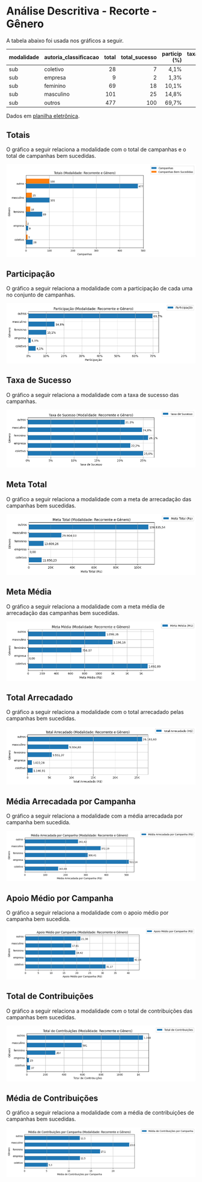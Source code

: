 # Análise Descritiva - Recorte - Gênero

A tabela abaixo foi usada nos gráficos a seguir.

| modalidade   | autoria_classificacao   |   total |   total_sucesso |   particip (%) |   taxa_sucesso (%) |   meta (R$) |   meta_avg (R$) |   meta_std (R$) |   meta_min (R$) |   meta_max (R$) |   arrecadado_sucesso (R$) |   arrecadado_avg (R$) |   arrecadado_std (R$) |   arrecadado_min (R$) |   arrecadado_max (R$) |   apoio_medio (R$) |   apoio_std (R$) |   apoio_min (R$) |   apoio_max (R$) |   contribuicoes |   contribuicoes_med |   contribuicoes_std |   contribuicoes_min |   contribuicoes_max |
|:-------------|:------------------------|--------:|----------------:|---------------:|-------------------:|------------:|----------------:|----------------:|----------------:|----------------:|--------------------------:|----------------------:|----------------------:|----------------------:|----------------------:|-------------------:|-----------------:|-----------------:|-----------------:|----------------:|--------------------:|--------------------:|--------------------:|--------------------:|
| sub          | coletivo                |      28 |               7 |           4,1% |              25,0% |   11.850,23 |        1.692,89 |        1.741,34 |           13,21 |        3.923,90 |                  1.146,91 |                163,84 |                138,02 |                 32,56 |                353,58 |              31,17 |            26,95 |             8,14 |            84,08 |              37 |                 5,3 |                 2,5 |                 3,0 |                10,0 |
| sub          | empresa                 |       9 |               2 |           1,3% |              22,2% |        0,00 |            0,00 |            0,00 |            0,00 |            0,00 |                  1.022,28 |                511,14 |                 38,60 |                483,84 |                538,44 |              42,14 |             8,83 |            35,90 |            48,38 |              25 |                12,5 |                 3,5 |                10,0 |                15,0 |
| sub          | feminino                |      69 |              18 |          10,1% |              26,1% |   13.609,26 |          756,07 |        1.187,80 |            0,00 |        3.770,07 |                  5.551,37 |                308,41 |                399,36 |                  7,15 |              1.753,37 |              19,42 |             8,88 |             5,93 |            35,80 |             307 |                17,1 |                20,6 |                 1,0 |                79,0 |
| sub          | masculino               |     101 |              25 |          14,8% |              24,8% |   29.904,03 |        1.196,16 |        1.922,76 |            0,00 |        8.371,81 |                  9.304,80 |                372,19 |                661,58 |                  6,10 |              2.998,54 |              17,81 |             9,87 |             6,10 |            45,46 |             591 |                23,6 |                45,2 |                 1,0 |               208,0 |
| sub          | outros                  |     477 |             100 |          69,7% |              21,0% |  109.835,54 |        1.098,36 |        2.287,41 |            0,00 |       21.176,92 |                 26.161,60 |                261,62 |                711,52 |                  1,09 |              5.087,08 |              21,38 |            15,58 |             1,01 |            70,02 |           1.248 |                12,5 |                30,8 |                 1,0 |               196,0 |

Dados em [planilha eletrônica](./dados/sub-genero.xlsx).


## Totais

O gráfico a seguir relaciona a modalidade com o total de campanhas e o total de campanhas bem sucedidas.

![Totais por Modalidade](./img/sub-genero-totais.png)


## Participação

O gráfico a seguir relaciona a modalidade com a participação de cada uma no conjunto de campanhas.

![Participação das Modalidades](./img/sub-genero-participacao.png)


## Taxa de Sucesso

O gráfico a seguir relaciona a modalidade com a taxa de sucesso das campanhas.

![Taxa de Sucesso das Modalidades](./img/sub-genero-taxa-sucesso.png)


## Meta Total

O gráfico a seguir relaciona a modalidade com a meta de arrecadação das campanhas bem sucedidas.

![Meta Total por Modalidades](./img/sub-genero-meta.png)


## Meta Média

O gráfico a seguir relaciona a modalidade com a meta média de arrecadação das campanhas bem sucedidas.

![Meta Média por Modalidades](./img/sub-genero-meta-med.png)


## Total Arrecadado

O gráfico a seguir relaciona a modalidade com o total arrecadado pelas campanhas bem sucedidas.

![Total Arrecadado por Modalidades](./img/sub-genero-total-arrecadado.png)


## Média Arrecadada por Campanha

O gráfico a seguir relaciona a modalidade com a média arrecadada por campanha bem sucedida.

![Média Arrecadada por Campanha por Modalidades](./img/sub-genero-media-arrecadada.png)


## Apoio Médio por Campanha

O gráfico a seguir relaciona a modalidade com o apoio médio por campanha bem sucedida.

![Apoio Médio por Campanha por Modalidades](./img/sub-genero-apoio-medio.png)


## Total de Contribuições

O gráfico a seguir relaciona a modalidade com o total de contribuições das campanhas bem sucedidas.

![Total de Contribuições por Modalidades](./img/sub-genero-total-contribuicoes.png)


## Média de Contribuições

O gráfico a seguir relaciona a modalidade com a média de contribuições de campanhas bem sucedidas.

![Média de Contribuições por Campanha por Modalidades](./img/sub-genero-media-contribuicoes.png)



